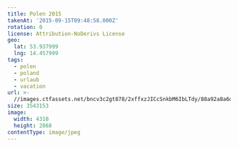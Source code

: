 ```yaml
---
title: Polen 2015
takenAt: '2015-09-15T09:48:58.000Z'
rotation: 0
license: Attribution-NoDerivs License
geo:
  lat: 53.937999
  lng: 14.457999
tags:
  - polen
  - poland
  - urlaub
  - vacation
url: >-
  //images.ctfassets.net/bncv3c2gt878/2xffxzJICcSnkbM6IbLTdy/88a92a8a6d2a6fa038cd125e5be51ede/polen-2015_25931822606_o
size: 3543153
image:
  width: 4310
  height: 2868
contentType: image/jpeg
---
```



